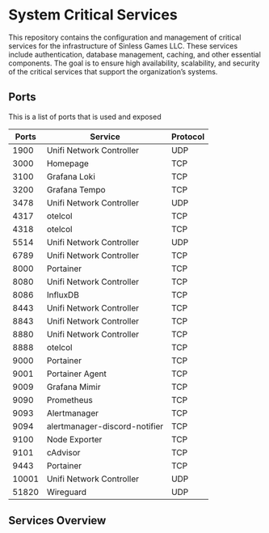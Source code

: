 # System Critical Services

This repository contains the configuration and management of critical services for the infrastructure of Sinless Games LLC. These services include authentication, database management, caching, and other essential components. The goal is to ensure high availability, scalability, and security of the critical services that support the organization’s systems.


## Ports

This is a list of ports that is used and exposed 


| Ports  | Service                          | Protocol |
|--------|----------------------------------|----------|
| 1900   | Unifi Network Controller         | UDP      |
| 3000   | Homepage                         | TCP      |
| 3100   | Grafana Loki                     | TCP      |
| 3200   | Grafana Tempo                    | TCP      |
| 3478   | Unifi Network Controller         | UDP      |
| 4317   | otelcol                          | TCP      |
| 4318   | otelcol                          | TCP      |
| 5514   | Unifi Network Controller         | UDP      |
| 6789   | Unifi Network Controller         | TCP      |
| 8000   | Portainer                        | TCP      |
| 8080   | Unifi Network Controller         | TCP      |
| 8086   | InfluxDB                         | TCP      |
| 8443   | Unifi Network Controller         | TCP      |
| 8843   | Unifi Network Controller         | TCP      |
| 8880   | Unifi Network Controller         | TCP      |
| 8888   | otelcol                          | TCP      |
| 9000   | Portainer                        | TCP      |
| 9001   | Portainer Agent                  | TCP      |
| 9009   | Grafana Mimir                    | TCP      |
| 9090   | Prometheus                       | TCP      |
| 9093   | Alertmanager                     | TCP      |
| 9094   | alertmanager-discord-notifier    | TCP      |
| 9100   | Node Exporter                    | TCP      |
| 9101   | cAdvisor                         | TCP      |
| 9443   | Portainer                        | TCP      |
| 10001  | Unifi Network Controller         | UDP      |
| 51820  | Wireguard                        | UDP      |


## Services Overview
